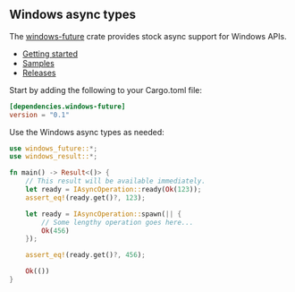 ## Windows async types

The [windows-future](https://crates.io/crates/windows-future) crate provides stock async support for Windows APIs.

* [Getting started](https://kennykerr.ca/rust-getting-started/)
* [Samples](https://github.com/microsoft/windows-rs/tree/master/crates/samples)
* [Releases](https://github.com/microsoft/windows-rs/releases)

Start by adding the following to your Cargo.toml file:

```toml
[dependencies.windows-future]
version = "0.1"
```

Use the Windows async types as needed:

```rust
use windows_future::*;
use windows_result::*;

fn main() -> Result<()> {
    // This result will be available immediately.
    let ready = IAsyncOperation::ready(Ok(123));
    assert_eq!(ready.get()?, 123);

    let ready = IAsyncOperation::spawn(|| {
        // Some lengthy operation goes here...
        Ok(456)
    });

    assert_eq!(ready.get()?, 456);

    Ok(())
}
```
